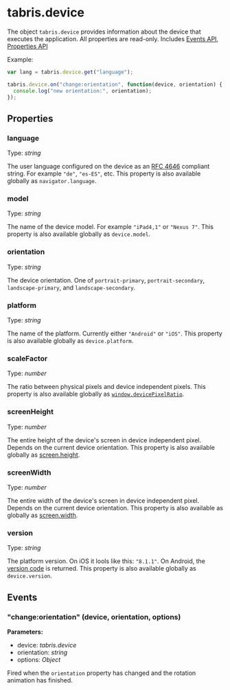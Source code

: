 # tabris.device
The object `tabris.device` provides information about the device that executes the application. All properties are read-only.
Includes [Events API](Events.md), [Properties API](Properties.md)

Example:

```js
var lang = tabris.device.get("language");

tabris.device.on("change:orientation", function(device, orientation) {
  console.log("new orientation:", orientation);
});
```

## Properties
### language
Type: *string*

The user language configured on the device as an [RFC 4646](http://tools.ietf.org/html/rfc4646) compliant string. For example `"de"`, `"es-ES"`, etc. This property is also available globally as `navigator.language`.
### model
Type: *string*

The name of the device model. For example `"iPad4,1"` or `"Nexus 7"`. This property is also available globally as `device.model`.
### orientation
Type: *string*

The device orientation. One of `portrait-primary`, `portrait-secondary`, `landscape-primary`, and `landscape-secondary`.
### platform
Type: *string*

The name of the platform. Currently either `"Android"` or `"iOS"`. This property is also available globally as `device.platform`.
### scaleFactor
Type: *number*

The ratio between physical pixels and device independent pixels. This property is also available globally as [`window.devicePixelRatio`](https://developer.mozilla.org/en-US/docs/Web/API/Window.devicePixelRatio).
### screenHeight
Type: *number*

The entire height of the device's screen in device independent pixel. Depends on the current device orientation. This property is also available globally as [screen.height](https://developer.mozilla.org/en-US/docs/Web/API/Screen.height).
### screenWidth
Type: *number*

The entire width of the device's screen in device independent pixel. Depends on the current device orientation. This property is also available as globally as [screen.width](https://developer.mozilla.org/en-US/docs/Web/API/Screen.width).
### version
Type: *string*

The platform version. On iOS it lools like this: `"8.1.1"`. On Android, the [version code](https://developer.android.com/reference/android/os/Build.VERSION_CODES.html) is returned. This property is also available globally as `device.version`.

## Events
### "change:orientation" (device, orientation, options)

**Parameters:** 

- device: *tabris.device*
- orientation: *string*
- options: *Object*

Fired when the `orientation` property has changed and the rotation animation has finished.

